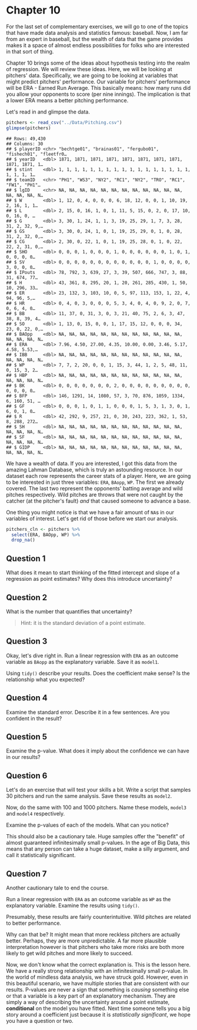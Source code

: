 # Chapter 10  

For the last set of complementary exercises, we will go to one of the topics that have made data analysis and statistics famous: baseball. Now, I am far from an expert in baseball, but the wealth of data that the game provides makes it a space of almost endless possibilities for folks who are interested in that sort of thing. 

Chapter 10 brings some of the ideas about hypothesis testing into the realm of regression. We will review these ideas. Here, we will be looking at pitchers' data. Specifically, we are going to be looking at variables that might predict pitchers' performance. Our variable for pitchers' performance will be ERA - Earned Run Average. This basically means: how many runs did you allow your opponents to score (per nine innings). The implication is that a lower ERA means a better pitching performance. 

Let's read in and glimpse the data. 


```r
pitchers <- read_csv("../Data/Pitching.csv")
glimpse(pitchers)
```

```
## Rows: 49,430
## Columns: 30
## $ playerID <chr> "bechtge01", "brainas01", "fergubo01", "fishech01", "fleetfr0…
## $ yearID   <dbl> 1871, 1871, 1871, 1871, 1871, 1871, 1871, 1871, 1871, 1871, 1…
## $ stint    <dbl> 1, 1, 1, 1, 1, 1, 1, 1, 1, 1, 1, 1, 1, 1, 1, 1, 1, 1, 1, 1, 1…
## $ teamID   <chr> "PH1", "WS3", "NY2", "RC1", "NY2", "TRO", "RC1", "FW1", "PH1"…
## $ lgID     <chr> NA, NA, NA, NA, NA, NA, NA, NA, NA, NA, NA, NA, NA, NA, NA, N…
## $ W        <dbl> 1, 12, 0, 4, 0, 0, 0, 6, 18, 12, 0, 0, 1, 10, 19, 2, 16, 1, 1…
## $ L        <dbl> 2, 15, 0, 16, 1, 0, 1, 11, 5, 15, 0, 2, 0, 17, 10, 0, 16, 0, …
## $ G        <dbl> 3, 30, 1, 24, 1, 1, 3, 19, 25, 29, 1, 7, 3, 28, 31, 2, 32, 9,…
## $ GS       <dbl> 3, 30, 0, 24, 1, 0, 1, 19, 25, 29, 0, 1, 0, 28, 31, 2, 32, 0,…
## $ CG       <dbl> 2, 30, 0, 22, 1, 0, 1, 19, 25, 28, 0, 1, 0, 22, 22, 2, 31, 0,…
## $ SHO      <dbl> 0, 0, 0, 1, 0, 0, 0, 1, 0, 0, 0, 0, 0, 0, 1, 0, 1, 0, 0, 0, 0…
## $ SV       <dbl> 0, 0, 0, 0, 0, 0, 0, 0, 0, 0, 0, 0, 1, 0, 0, 0, 0, 3, 0, 0, 0…
## $ IPouts   <dbl> 78, 792, 3, 639, 27, 3, 39, 507, 666, 747, 3, 88, 31, 674, 77…
## $ H        <dbl> 43, 361, 8, 295, 20, 1, 20, 261, 285, 430, 1, 50, 10, 296, 33…
## $ ER       <dbl> 23, 132, 3, 103, 10, 0, 5, 97, 113, 153, 1, 22, 4, 94, 96, 5,…
## $ HR       <dbl> 0, 4, 0, 3, 0, 0, 0, 5, 3, 4, 0, 4, 0, 9, 2, 0, 7, 0, 6, 4, 0…
## $ BB       <dbl> 11, 37, 0, 31, 3, 0, 3, 21, 40, 75, 2, 6, 3, 47, 38, 8, 39, 4…
## $ SO       <dbl> 1, 13, 0, 15, 0, 0, 1, 17, 15, 12, 0, 0, 0, 34, 23, 0, 22, 0,…
## $ BAOpp    <dbl> NA, NA, NA, NA, NA, NA, NA, NA, NA, NA, NA, NA, NA, NA, NA, N…
## $ ERA      <dbl> 7.96, 4.50, 27.00, 4.35, 10.00, 0.00, 3.46, 5.17, 4.58, 5.53,…
## $ IBB      <dbl> NA, NA, NA, NA, NA, NA, NA, NA, NA, NA, NA, NA, NA, NA, NA, N…
## $ WP       <dbl> 7, 7, 2, 20, 0, 0, 1, 15, 3, 44, 1, 2, 5, 48, 11, 0, 15, 3, 2…
## $ HBP      <dbl> NA, NA, NA, NA, NA, NA, NA, NA, NA, NA, NA, NA, NA, NA, NA, N…
## $ BK       <dbl> 0, 0, 0, 0, 0, 0, 0, 2, 0, 0, 0, 0, 0, 0, 0, 0, 0, 0, 0, 0, 0…
## $ BFP      <dbl> 146, 1291, 14, 1080, 57, 3, 70, 876, 1059, 1334, 6, 160, 51, …
## $ GF       <dbl> 0, 0, 0, 1, 0, 1, 1, 0, 0, 0, 1, 5, 3, 1, 3, 0, 1, 6, 0, 1, 0…
## $ R        <dbl> 42, 292, 9, 257, 21, 0, 30, 243, 223, 362, 1, 53, 8, 288, 272…
## $ SH       <dbl> NA, NA, NA, NA, NA, NA, NA, NA, NA, NA, NA, NA, NA, NA, NA, N…
## $ SF       <dbl> NA, NA, NA, NA, NA, NA, NA, NA, NA, NA, NA, NA, NA, NA, NA, N…
## $ GIDP     <dbl> NA, NA, NA, NA, NA, NA, NA, NA, NA, NA, NA, NA, NA, NA, NA, N…
```

We have a wealth of data. If you are interested, I got this data from the amazing Lahman Database, which is truly an astounding resource. In our dataset each row represents the career stats of a player. Here, we are going to be interested in just three variables: `ERA`, `BAopp`, `WP`. The first we already covered. The last two represent the opponents' batting average and wild pitches respectively. Wild pitches are throws that were not caught by the catcher (at the pitcher's fault) *and* that caused someone to advance a base. 

One thing you might notice is that we have a fair amount of `NA`s in our variables of interest. Let's get rid of those before we start our analysis. 


```r
pitchers_cln <- pitchers %>% 
  select(ERA, BAOpp, WP) %>% 
  drop_na()
```

## Question 1 

What does it mean to start thinking of the fitted intercept and slope of a regression as point estimates? Why does this introduce uncertainty? 

## Question 2 

What is the number that quantifies that uncertainty? 

> Hint: it is the standard deviation of a point estimate. 

## Question 3 

Okay, let's dive right in. Run a linear regression with `ERA` as an outcome variable as `BAopp` as the explanatory variable. Save it as `model1`. 

Using `tidy()` describe your results. Does the coefficient make sense? Is the relationship what you expected? 

## Question 4 

Examine the standard error. Describe it in a few sentences. Are you confident in the result?

## Question 5

Examine the p-value. What does it imply about the confidence we can have in our results?

## Question 6 

Let's do an exercise that will test your skills a bit. Write a script that samples 30 pitchers and run the same analysis. Save these results as `model2`. 

Now, do the same with 100 and 1000 pitchers. Name these models, `model3` and `model4` respectively. 

Examine the p-values of each of the models. What can you notice? 

This should also be a cautionary tale. Huge samples offer the "benefit" of almost guaranteed infinitesimally small p-values. In the age of Big Data, this means that any person can take a huge dataset, make a silly argument, and call it statistically significant. 

## Question 7 

Another cautionary tale to end the course. 

Run a linear regression with `ERA` as an outcome variable as `WP` as the explanatory variable. Examine the results using `tidy()`. 

Presumably, these results are fairly counterintuitive. Wild pitches are related to better performance. 

Why can that be? It might mean that more reckless pitchers are actually better. Perhaps, they are more unpredictable. A far more plausible interpretation however is that pitchers who take more risks are both more likely to get wild pitches and more likely to succeed. 

Now, we don't know what the correct explanation is. This is the lesson here. We have a really strong relationship with an infinitesimally small p-value. In the world of mindless data analysis, we have struck gold. However, even in this beautiful scenario, we have multiple stories that are consistent with our results. P-values are never a sign that something is *causing* something else or that a variable is a key part of an explanatory mechanism. They are simply a way of describing the uncertainty around a point estimate, **conditional** on the model you have fitted. Next time someone tells you a big story around a coefficient just because it is *statistically significant*, we hope you have a question or two. 


